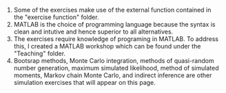 1. Some of the exercises make use of the external function contained in the "exercise function" folder.
2. MATLAB is the choice of programming language because the syntax is clean and intutive and hence superior to all alternatives.
3. The exercises require knowledge of programing in MATLAB. To address this, I created a MATLAB workshop which can be found under the "Teaching" folder.
4. Bootsrap methods, Monte Carlo integration, methods of quasi-random number generation, maximum simulated likelihood, method of simulated moments, Markov chain Monte Carlo, and indirect inference are other simulation exercises that will appear on this page.
